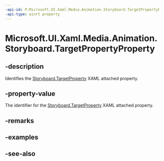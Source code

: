 ```yaml
---
-api-id: P:Microsoft.UI.Xaml.Media.Animation.Storyboard.TargetPropertyProperty
-api-type: winrt property
---
```


<!-- Property syntax
public Windows.UI.Xaml.DependencyProperty TargetPropertyProperty { get; }
-->

# Microsoft.UI.Xaml.Media.Animation.Storyboard.TargetPropertyProperty

## -description
Identifies the [Storyboard.TargetProperty](storyboard_targetproperty.md) XAML attached property.

## -property-value
The identifier for the [Storyboard.TargetProperty](storyboard_targetproperty.md) XAML attached property.

## -remarks

## -examples

## -see-also
